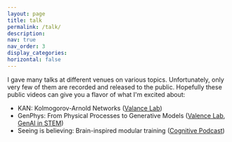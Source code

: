 ```yaml
---
layout: page
title: talk
permalink: /talk/
description: 
nav: true
nav_order: 3
display_categories:
horizontal: false
---
```


I gave many talks at different venues on various topics. Unfortunately, only very few of them are recorded and released to the public. Hopefully these public videos can give you a flavor of what I'm excited about:

* KAN: Kolmogorov-Arnold Networks ([Valance Lab](https://www.youtube.com/watch?v=AUDHb-tnlB0))
* GenPhys: From Physical Processes to Generative Models ([Valence Lab](https://www.youtube.com/watch?v=fTKkRde9wkE), [GenAI in STEM](https://www.youtube.com/watch?v=jVEV3g_URZw))
* Seeing is believing: Brain-inspired modular training ([Cognitive Podcast](https://www.youtube.com/watch?v=VKxwlxb2XWw))


